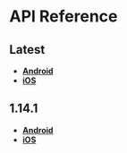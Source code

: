# API Reference

<a name="latest"></a>
## Latest
- [**Android**](./android/latest)
- [**iOS**](./ios/latest)

<a name="1.14.1"></a>
## 1.14.1
- [**Android**](./android/1.14.1)
- [**iOS**](./ios/1.14.1)